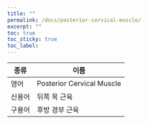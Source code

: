 ```yaml
---
title: ""
permalink: /docs/posterior-cervical-muscle/
excerpt: ""
toc: true
toc_sticky: true
toc_label:
---
```


| 종류   | 이름                      |
| ------ | ------------------------- |
| 영어   | Posterior Cervical Muscle |
| 신용어 | 뒤쪽 목 근육              |
| 구용어 | 후방 경부 근육            |

#
